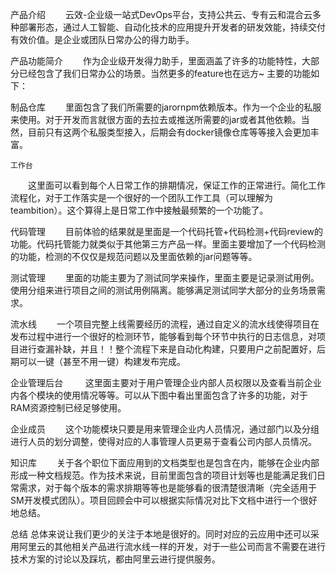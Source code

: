 产品介绍
  云效-企业级一站式DevOps平台，支持公共云、专有云和混合云多种部署形态，通过人工智能、自动化技术的应用提升开发者的研发效能，持续交付有效价值。是企业或团队日常办公的得力助手。

产品功能简介
  作为企业级开发得力助手，里面涵盖了许多的功能特性，大部分已经包含了我们日常办公的场景。当然更多的feature也在远方~ 主要的功能如下：
  
  制品仓库
  里面包含了我们所需要的jarornpm依赖版本。作为一个企业的私服来使用。对于开发而言就很方面的去拉去或推送所需要的jar或者其他依赖。当然，目前只有这两个私服类型接入，后期会有docker镜像仓库等等接入会更加丰富。
  
    工作台
  这里面可以看到每个人日常工作的排期情况，保证工作的正常进行。简化工作流程化，对于工作落实是一个很好的一个团队工作工具（可以理解为teambition）。这个算得上是日常工作中接触最频繁的一个功能了。
  
  代码管理
  目前体验的结果就是里面是一个代码托管+代码检测+代码review的功能。代码托管能力就类似于其他第三方产品一样。里面主要增加了一个代码检测的功能，检测的不仅仅是规范问题以及里面依赖的jar问题等等。
  
  测试管理
  里面的功能主要为了测试同学来操作，里面主要是记录测试用例。使用分组来进行项目之间的测试用例隔离。能够满足测试同学大部分的业务场景需求。
  
  流水线
  一个项目完整上线需要经历的流程，通过自定义的流水线使得项目在发布过程中进行一个很好的检测环节，能够看到每个环节中执行的日志信息，对项目进行查漏补缺，并且！！整个流程下来是自动化构建，只要用户之前配置好，后期可以一键（甚至不用一键）构建发布完成。
  
  企业管理后台
   这里面主要对于用户管理企业内部人员权限以及查看当前企业内各个模块的使用情况等等。可以从下图中看出里面包含了许多的功能，对于RAM资源控制已经足够使用。
   
   企业成员
  这个功能模块只要是用来管理企业内人员情况，通过部门以及分组进行人员的划分调整，使得对应的人事管理人员更易于查看公司内部人员情况。

知识库
  关于各个职位下面应用到的文档类型也是包含在内，能够在企业内部形成一种文档规范。作为技术来说，目前里面包含的项目计划等也是能满足我们日常需求，对于每个版本的需求排期等等也是能够看的很清楚很清晰（完全适用于SM开发模式团队）。项目回顾会中可以根据实际情况对比下文档中进行一个很好地总结。

总结
总体来说让我们更少的关注于本地是很好的。同时对应的云应用中还可以采用阿里云的其他相关产品进行流水线一样的开发，对于一些公司而言不需要在进行技术方案的讨论以及踩坑，都由阿里云进行提供服务。
